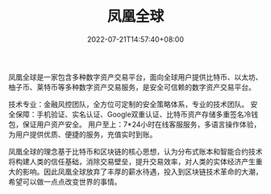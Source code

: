 ﻿---
weight: 
title: "凤凰全球"
description: "凤凰全球（www.phoenixglobal.cc）? 是一家包含多种数字资产交易平台，面向全球用户提供比特币、以太坊、柚子币、莱特币等多种数字资产交易服务，是安全可信赖的数字资产交易平台。"
date: 2022-07-21T14:57:40+08:00
lastmod: 2022-07-21T14:57:40+08:00
draft: false
authors: ["Simon"]
featuredImage: "fenghuangquanqiu.jpg"
link: "www.phoenixglobal.cc"
tags: ["交易所","凤凰全球"]
categories: ["navigation"]
navigation: ["交易所"]
lightgallery: true
toc: true
pinned: false
recommend: false
recommend1: false
---
凤凰全球是一家包含多种数字资产交易平台，面向全球用户提供比特币、以太坊、柚子币、莱特币等多种数字资产交易服务，是安全可信赖的数字资产交易平台。

技术专业：金融风控团队，全方位可定制的安全策略体系，专业的技术团队。
安全保障：手机验证、实名认证、Google双重认证、比特币资产存储多重签名冷钱包，保证用户资产安全。
用户至上：7*24小时在线客服服务，多语言操作体验，为用户提供优质、便捷的服务，充值实时到账。

凤凰全球的理念基于比特币和区块链的核心思想，认为分布式账本和智能合约技术将构建人类的信任基础，消除交易壁垒，提升交易效率，对人类的实体经济产生重大的影响。因此凤凰全球放弃了丰厚的薪水待遇，投入到区块链技术革命的大潮，希望可以做一点点改变世界的事情。